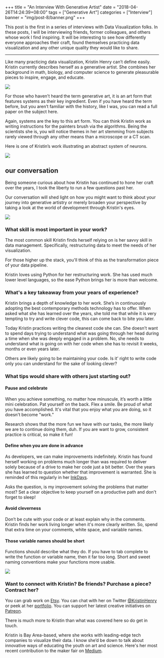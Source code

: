 +++
title = "An Interview With Generative Artist"
date = "2018-04-26T14:24:39+08:00"
tags = ["Generative Art"]
categories = ["Interview"]
banner = "img/post-8/banner.png"
+++

This post is the first in a series of interviews with Data Visualization folks. In these posts, I will be interviewing friends, former colleagues, and others whose work I find inspiring. It will be interesting to see how differently everyone approaches their craft, found themselves practicing data visualization and any other unique quality they would like to share.

---

Like many practicing data visualization, Kristin Henry can’t define easily. Kristin currently describes herself as a generative artist. She combines her background in math, biology, and computer science to generate pleasurable pieces to inspire, engage, and educate.

![](/img/post-8/sticker-1.png)

For those who haven’t heard the term generative art, it is an art form that features systems as their key ingredient. Even if you have heard the term before, but you aren’t familiar with the history, like I was, you can read a full paper on the subject here.

Again, systems are the key to this art form. You can think Kristin work as writing instructions for the painters brush via the algorithms. Being the scientists she is, you will notice themes in her art stemming from subjects rarely viewed through any other means than a microscope or a CT scan.

Here is one of Kristin’s work illustrating an abstract system of neurons.

![](/img/post-8/wall-art.png)

## our conversation

Being someone curious about how Kristin has continued to hone her craft over the years, I took the liberty to run a few questions past her.

Our conversation will shed light on how you might want to think about your journey into generative artistry or merely broaden your perspective by taking a look at the world of development through Kristin's eyes.

![](/img/post-8/sticker-2.png)

### What skill is most important in your work?

The most common skill Kristin finds herself relying on is her savvy skill in data management. Specifically, restructuring data to meet the needs of her visualization.

For those higher up the stack, you'll think of this as the transformation piece of your data pipeline.

Kristin loves using Python for her restructuring work. She has used much lower level languages, so the ease Python brings her is more than welcome.

### What's a key takeaway from your years of experience?

Kristin brings a depth of knowledge to her work. She’s in continuously adopting the best contemporary methods technology has to offer. When asked what she has learned over the years, she told me that while it is very tempting to try and write clever code, this can come back to bite you later.

Today Kristin practices writing the cleanest code she can. She doesn’t want to spend days trying to understand what was going through her head during a time when she was deeply engaged in a problem. No, she needs to understand what is going on with her code when she has to revisit it weeks, months or even years later.

Others are likely going to be maintaining your code. Is it’ right to write code only you can understand for the sake of looking clever?

### What tips would share with others just starting out?

#### Pause and celebrate

When you achieve something, no matter how minuscule, it’s worth a little mini celebration. Pat yourself on the back. Flex a smile. Be proud of what you have accomplished. It's vital that you enjoy what you are doing, so it doesn't become "work."

Research shows that the more fun we have with our tasks, the more likely we are to continue doing them, duh. If you are want to grow, consistent practice is critical, so make it fun!

#### Define when you are done in advance

As developers, we can make improvements indefinitely. Kristin has found herself working on problems much longer than was required to deliver solely because of a drive to make her code just a bit better. Over the years she has learned to question whether that improvement is warranted. She is reminded of this regularly in her [InkDays](https://www.patreon.com/KristinHenry/posts?tag=inkyDays).

Asks the question, is my improvement solving the problems that matter most? Set a clear objective to keep yourself on a productive path and don't forget to sleep!

#### Avoid cleverness

Don’t be cute with your code or at least explain why in the comments. Kristin finds her work living longer when it's more clearly written. So, spend that extra time on your comments, white space, and variable names.

#### Those variable names should be short

Functions should describe what they do. If you have to tab complete to write the function or variable name, then it far too long. Short and sweet naming conventions make your functions more usable.

![](/img/post-8/pop-art.png)

### Want to connect with Kristin? Be friends? Purchase a piece? Contract her?

You can grab work on [Etsy](https://www.etsy.com/au/shop/ArtAtomic?ref=l2-shopheader-name). You can chat with her on Twitter [@KristinHenry](https://twitter.com/KristinHenry) or peek at her [portfolio](http://kristinhenry.github.io). You can support her latest creative initiatives on [Patreon](https://www.patreon.com/KristinHenry/posts).

There is much more to Kristin than what was covered here so do get in touch.

Kristin is Bay Area-based, where she works with leading-edge tech companies to visualize their data. I know she’d be down to talk about innovative ways of educating the youth on art and science. Here's her most recent contribution to the maker fair on [Medium](https://medium.com/@KristinHenry/galaxygoos-cell-project-and-the-maker-faire-4011ca784357).